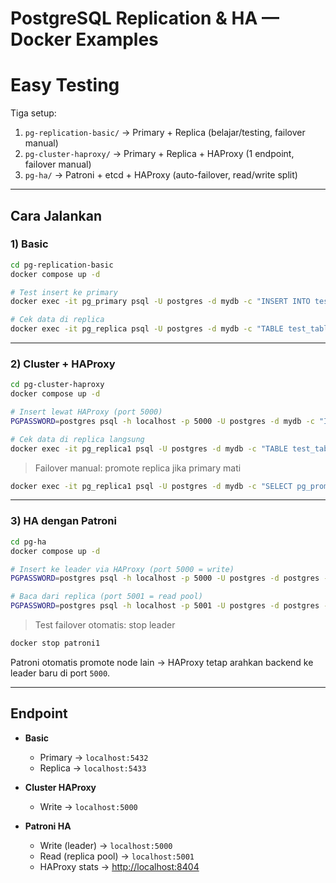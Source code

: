 # PostgreSQL Replication & HA — Docker Examples
# Easy Testing

Tiga setup:

1. `pg-replication-basic/` → Primary + Replica (belajar/testing, failover manual)
2. `pg-cluster-haproxy/` → Primary + Replica + HAProxy (1 endpoint, failover manual)
3. `pg-ha/` → Patroni + etcd + HAProxy (auto-failover, read/write split)

---

## Cara Jalankan

### 1) Basic

```bash
cd pg-replication-basic
docker compose up -d

# Test insert ke primary
docker exec -it pg_primary psql -U postgres -d mydb -c "INSERT INTO test_table(name) VALUES ('hello');"

# Cek data di replica
docker exec -it pg_replica psql -U postgres -d mydb -c "TABLE test_table;"
```

---

### 2) Cluster + HAProxy

```bash
cd pg-cluster-haproxy
docker compose up -d

# Insert lewat HAProxy (port 5000)
PGPASSWORD=postgres psql -h localhost -p 5000 -U postgres -d mydb -c "INSERT INTO test_table(name) VALUES ('from haproxy');"

# Cek data di replica langsung
docker exec -it pg_replica1 psql -U postgres -d mydb -c "TABLE test_table;"
```

> Failover manual: promote replica jika primary mati

```bash
docker exec -it pg_replica1 psql -U postgres -d mydb -c "SELECT pg_promote();"
```

---

### 3) HA dengan Patroni

```bash
cd pg-ha
docker compose up -d

# Insert ke leader via HAProxy (port 5000 = write)
PGPASSWORD=postgres psql -h localhost -p 5000 -U postgres -d postgres -c "INSERT INTO test_table(name) VALUES ('from patroni leader');"

# Baca dari replica (port 5001 = read pool)
PGPASSWORD=postgres psql -h localhost -p 5001 -U postgres -d postgres -c "TABLE test_table;"
```

> Test failover otomatis: stop leader

```bash
docker stop patroni1
```

Patroni otomatis promote node lain → HAProxy tetap arahkan backend ke leader baru di port `5000`.

---

## Endpoint

- **Basic**

  - Primary → `localhost:5432`
  - Replica → `localhost:5433`

- **Cluster HAProxy**

  - Write → `localhost:5000`

- **Patroni HA**

  - Write (leader) → `localhost:5000`
  - Read (replica pool) → `localhost:5001`
  - HAProxy stats → [http://localhost:8404](http://localhost:8404)

